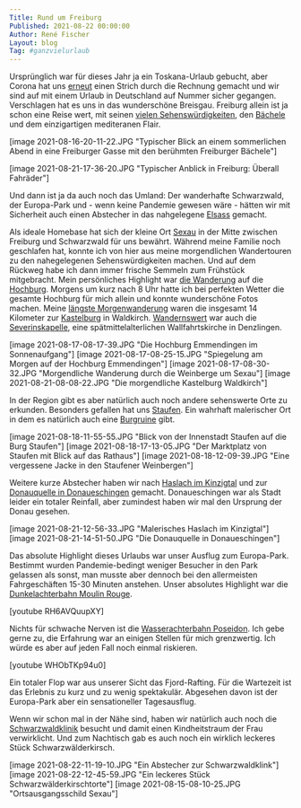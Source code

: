 ```yaml
---
Title: Rund um Freiburg
Published: 2021-08-22 00:00:00
Author: René Fischer
Layout: blog
Tag: #ganzvielurlaub
---
```

Ursprünglich war für dieses Jahr ja ein Toskana-Urlaub gebucht, aber Corona hat uns [erneut](/vienna-calling) einen Strich durch die Rechnung gemacht und wir sind auf mit einem Urlaub in Deutschland auf Nummer sicher gegangen. Verschlagen hat es uns in das wunderschöne Breisgau. Freiburg allein ist ja schon eine Reise wert, mit seinen [vielen Sehenswürdigkeiten](https://de.wikipedia.org/wiki/Freiburg_im_Breisgau#Sehensw%C3%BCrdigkeiten), den [Bächele](https://de.wikipedia.org/wiki/Freiburger_B%C3%A4chle) und dem einzigartigen mediteranen Flair.

[image 2021-08-16-20-11-22.JPG "Typischer Blick an einem sommerlichen Abend in eine Freiburger Gasse mit den berühmten Freiburger Bächele"]

[image 2021-08-21-17-36-20.JPG "Typischer Anblick in Freiburg: Überall Fahräder"]

Und dann ist ja da auch noch das Umland: Der wanderhafte Schwarzwald, der Europa-Park und - wenn keine Pandemie gewesen wäre - hätten wir mit Sicherheit auch einen Abstecher in das nahgelegene [Elsass](https://de.wikipedia.org/wiki/Elsass) gemacht.

Als ideale Homebase hat sich der kleine Ort [Sexau](https://de.wikipedia.org/wiki/Sexau) in der Mitte zwischen Freiburg und Schwarzwald für uns bewährt. Während meine Familie noch geschlafen hat, konnte ich von hier aus meine morgendlichen Wandertouren zu den nahegelegenen Sehenswürdigkeiten machen. Und auf dem Rückweg habe ich dann immer frische Semmeln zum Frühstück mitgebracht. Mein persönliches Highlight war [die Wanderung](https://www.komoot.de/tour/456945487) auf die [Hochburg](https://de.wikipedia.org/wiki/Hochburg_(Emmendingen)). Morgens um kurz nach 8 Uhr hatte ich bei perfekten Wetter die gesamte Hochburg für mich allein und konnte wunderschöne Fotos machen. Meine [längste Morgenwanderung](https://www.komoot.de/tour/461380353) waren die insgesamt 14 Kilometer zur [Kastelburg](https://de.wikipedia.org/wiki/Kastelburg) in Waldkirch. [Wandernswert](https://www.komoot.de/tour/459037003) war auch die [Severinskapelle](https://de.wikipedia.org/wiki/Severinskapelle_(Denzlingen)), eine spätmittelalterlichen Wallfahrtskirche in Denzlingen.

[image 2021-08-17-08-17-39.JPG "Die Hochburg Emmendingen im Sonnenaufgang"]
[image 2021-08-17-08-25-15.JPG "Spiegelung am Morgen auf der Hochburg Emmendingen"]
[image 2021-08-17-08-30-32.JPG "Morgendliche Wanderung durch die Weinberge um Sexau"]
[image 2021-08-21-08-08-22.JPG "Die morgendliche Kastelburg Waldkirch"]

In der Region gibt es aber natürlich auch noch andere sehenswerte Orte zu erkunden. Besonders gefallen hat uns [Staufen](https://de.wikipedia.org/wiki/Staufen_im_Breisgau). Ein wahrhaft malerischer Ort in dem es natürlich auch eine [Burgruine](https://de.wikipedia.org/wiki/Burg_Staufen_(Breisgau)) gibt.

[image 2021-08-18-11-55-55.JPG "Blick von der Innenstadt Staufen auf die Burg Staufen"]
[image 2021-08-18-17-13-05.JPG "Der Marktplatz von Staufen mit Blick auf das Rathaus"]
[image 2021-08-18-12-09-39.JPG "Eine vergessene Jacke in den Staufener Weinbergen"]

Weitere kurze Abstecher haben wir nach [Haslach im Kinzigtal](https://de.wikipedia.org/wiki/Haslach_im_Kinzigtal) und zur [Donauquelle in Donaueschingen](https://de.wikipedia.org/wiki/Donauquelle) gemacht. Donaueschingen war als Stadt leider ein totaler Reinfall, aber zumindest haben wir mal den Ursprung der Donau gesehen.

[image 2021-08-21-12-56-33.JPG "Malerisches Haslach im Kinzigtal"]
[image 2021-08-21-14-51-50.JPG "Die Donauquelle in Donaueschingen"]

Das absolute Highlight dieses Urlaubs war unser Ausflug zum Europa-Park. Bestimmt wurden Pandemie-bedingt weniger Besucher in den Park gelassen als sonst, man musste aber dennoch bei den allermeisten Fahrgeschäften 15-30 Minuten anstehen. Unser absolutes Highlight war die [Dunkelachterbahn Moulin Rouge](https://de.wikipedia.org/wiki/Eurosat_%E2%80%93_CanCan_Coaster).

[youtube RH6AVQuupXY]

Nichts für schwache Nerven ist die [Wasserachterbahn Poseidon](https://de.wikipedia.org/wiki/Wasserachterbahn_Poseidon). Ich gebe gerne zu, die Erfahrung war an einigen Stellen für mich grenzwertig. Ich würde es aber auf jeden Fall noch einmal riskieren.

[youtube WHObTKp94u0]

Ein totaler Flop war aus unserer Sicht das Fjord-Rafting. Für die Wartezeit ist das Erlebnis zu kurz und zu wenig spektakulär. Abgesehen davon ist der Europa-Park aber ein sensationeller Tagesausflug.

Wenn wir schon mal in der Nähe sind, haben wir natürlich auch noch die [Schwarzwaldklinik](https://de.wikipedia.org/wiki/Die_Schwarzwaldklinik) besucht und damit einen Kindheitstraum der Frau verwirklicht. Und zum Nachtisch gab es auch noch ein wirklich leckeres Stück Schwarzwälderkirsch.

[image 2021-08-22-11-19-10.JPG "Ein Abstecher zur Schwarzwaldklink"]
[image 2021-08-22-12-45-59.JPG "Ein leckeres Stück Schwarzwälderkirschtorte"]
[image 2021-08-15-08-10-25.JPG "Ortsausgangsschild Sexau"]
